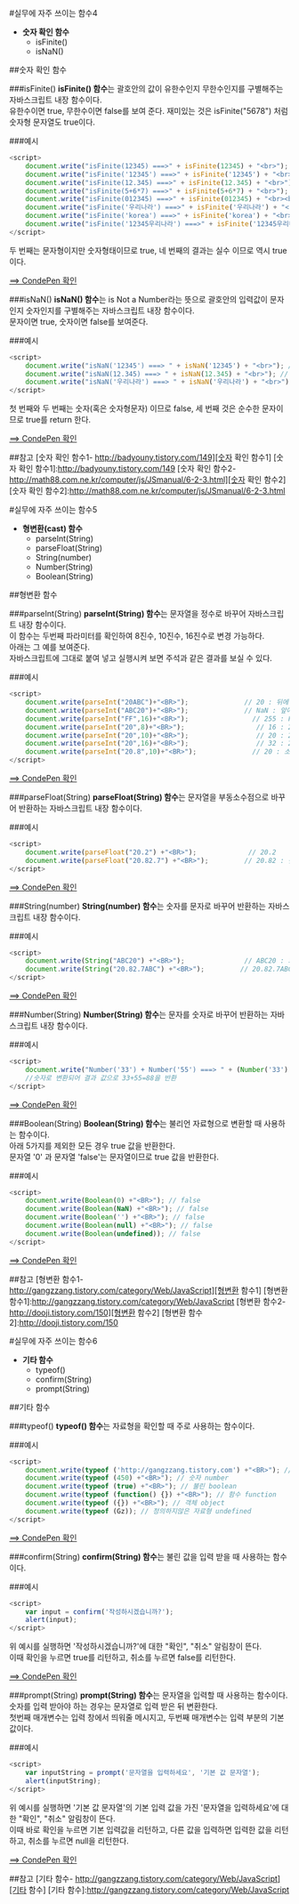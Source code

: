 #실무에 자주 쓰이는 함수4

* **숫자 확인 함수**
    - isFinite()
    - isNaN()

##숫자 확인 함수

###isFinite()
**isFinite() 함수**는 괄호안의 값이 유한수인지 무한수인지를 구별해주는 자바스크립트 내장 함수이다.<br/>
유한수이면 true, 무한수이면 false를 보여 준다. 재미있는 것은 isFinite("5678") 처럼 숫자형 문자열도 true이다.

###예시

```javascript
<script>
    document.write("isFinite(12345) ===>" + isFinite(12345) + "<br>"); // true
    document.write("isFinite('12345') ===>" + isFinite('12345') + "<br>"); // true 
    document.write("isFinite(12.345) ===>" + isFinite(12.345) + "<br>"); // true 
    document.write("isFinite(5+6*7) ===>" + isFinite(5+6*7) + "<br>"); // true 
    document.write("isFinite(012345) ===>" + isFinite(012345) + "<br><br>"); // true 
    document.write("isFinite('우리나라') ===>" + isFinite('우리나라') + "<br>"); // false
    document.write("isFinite('korea') ===>" + isFinite('korea') + "<br>"); // false
    document.write("isFinite('12345우리나라') ===>" + isFinite('12345우리나라') + "<br>"); // false
</script>
```
두 번째는 문자형이지만 숫자형태이므로 true, 네 번째의 결과는 실수 이므로 역시 true 이다.

[==> CondePen 확인](http://codepen.io/lseeee/pen/jWEarJ)

###isNaN()
**isNaN() 함수**는 is Not a Number라는 뜻으로 괄호안의 입력값이 문자인지 숫자인지를 구별해주는 자바스크립트 내장 함수이다.<br/>
문자이면 true, 숫자이면 false를 보여준다. 

###예시

```javascript
<script>
    document.write("isNaN('12345') ===> " + isNaN('12345') + "<br>"); // false 
    document.write("isNaN(12.345) ===> " + isNaN(12.345) + "<br>"); // false 
    document.write("isNaN('우리나라') ===> " + isNaN('우리나라') + "<br>"); // true 
</script>
```
첫 번째와 두 번째는 숫자(혹은 숫자형문자) 이므로 false, 세 번째 것은 순수한 문자이므로 true를 return 한다.

[==> CondePen 확인](http://codepen.io/lseeee/pen/qbEVaq)

##참고
[숫자 확인 함수1- http://badyouny.tistory.com/149][숫자 확인 함수1]
[숫자 확인 함수1]:http://badyouny.tistory.com/149
[숫자 확인 함수2- http://math88.com.ne.kr/computer/js/JSmanual/6-2-3.html][숫자 확인 함수2]
[숫자 확인 함수2]:http://math88.com.ne.kr/computer/js/JSmanual/6-2-3.html

#실무에 자주 쓰이는 함수5

* **형변환(cast) 함수**
    - parseInt(String)
    - parseFloat(String)
    - String(number)
    - Number(String)
    - Boolean(String)

##형변환 함수

###parseInt(String)
**parseInt(String) 함수**는 문자열을 정수로 바꾸어 자바스크립트 내장 함수이다.<br/>
이 함수는 두번째 파라미터를 확인하여 8진수, 10진수, 16진수로 변경 가능하다.<br/>
아래는 그 예를 보여준다.<br/>
자바스크립트에 그대로 붙여 넣고 실행시켜 보면 주석과 같은 결과를 보실 수 있다.

###예시

```javascript
<script>
    document.write(parseInt("20ABC")+"<BR>");              // 20 : 뒤에 문자열(ABC) 무시
    document.write(parseInt("ABC20")+"<BR>");              // NaN : 앞에 문자열(ABC) 때문에 오류
    document.write(parseInt("FF",16)+"<BR>");                // 255 : FF를 16진수로 해석 
    document.write(parseInt("20",8)+"<BR>");                  // 16 : 20을 8진수로 해석
    document.write(parseInt("20",10)+"<BR>");                 // 20 : 20을 10진수로 해석
    document.write(parseInt("20",16)+"<BR>");                 // 32 : 20을 16진수로 해석
    document.write(parseInt("20.8",10)+"<BR>");              // 20 : 소숫점 이하는 버림
</script>
```

[==> CondePen 확인](http://codepen.io/lseeee/pen/MKYOjN)

###parseFloat(String)
**parseFloat(String) 함수**는 문자열을 부동소수점으로 바꾸어 반환하는 자바스크립트 내장 함수이다.

###예시

```javascript
<script>
    document.write(parseFloat("20.2") +"<BR>");             // 20.2
    document.write(parseFloat("20.82.7") +"<BR>");         // 20.82 : 첫번째 소숫점까지만 적용
</script>
```

[==> CondePen 확인](http://codepen.io/lseeee/pen/rxaYjV)

###String(number)
**String(number) 함수**는 숫자를 문자로 바꾸어 반환하는 자바스크립트 내장 함수이다.

###예시

```javascript
<script>
    document.write(String("ABC20") +"<BR>");               // ABC20 : 화면에 보이는 대로 출력
    document.write(String("20.82.7ABC") +"<BR>");         // 20.82.7ABC : 화면에 보이는 대로 출력
</script>
```

[==> CondePen 확인](http://codepen.io/lseeee/pen/BjympO)

###Number(String)
**Number(String) 함수**는 문자를 숫자로 바꾸어 반환하는 자바스크립트 내장 함수이다.

###예시

```javascript
<script>
    document.write("Number('33') + Number('55') ===> " + (Number('33') + Number('55')) + "<br><br>");       
    //숫자로 변환되어 결과 값으로 33+55=88을 반환
</script>
```

[==> CondePen 확인](http://codepen.io/lseeee/pen/VeYrpz)

###Boolean(String)
**Boolean(String) 함수**는 불리언 자료형으로 변환할 때 사용하는 함수이다.<br/>
아래 5가지를 제외한 모든 경우 true 값을 반환한다.<br/>
문자열 '0' 과 문자열 'false'는 문자열이므로 true 값을 반환한다.

###예시

```javascript
<script>
	document.write(Boolean(0) +"<BR>"); // false
	document.write(Boolean(NaN) +"<BR>"); // false
	document.write(Boolean('') +"<BR>"); // false
	document.write(Boolean(null) +"<BR>"); // false
	document.write(Boolean(undefined)); // false
</script>
```

[==> CondePen 확인](http://codepen.io/lseeee/pen/GogOWx)

##참고
[형변환 함수1- http://gangzzang.tistory.com/category/Web/JavaScript][형변환 함수1]
[형변환 함수1]:http://gangzzang.tistory.com/category/Web/JavaScript
[형변환 함수2- http://dooji.tistory.com/150][형변환 함수2]
[형변환 함수2]:http://dooji.tistory.com/150

#실무에 자주 쓰이는 함수6

* **기타 함수**
    - typeof()
    - confirm(String)
    - prompt(String)

##기타 함수

###typeof()
**typeof() 함수**는 자료형을 확인할 때 주로 사용하는 함수이다.

###예시

```javascript
<script>
	document.write(typeof ('http://gangzzang.tistory.com') +"<BR>"); // 문자열 String
	document.write(typeof (450) +"<BR>"); // 숫자 number
	document.write(typeof (true) +"<BR>"); // 불린 boolean
	document.write(typeof (function() {}) +"<BR>"); // 함수 function
	document.write(typeof ({}) +"<BR>"); // 객체 object
	document.write(typeof (Gz)); // 정의하지않은 자료형 undefined
</script>
```

[==> CondePen 확인](http://codepen.io/lseeee/pen/xZbPrR)

###confirm(String)
**confirm(String) 함수**는 불린 값을 입력 받을 때 사용하는 함수이다.

###예시

```javascript
<script>
	var input = confirm('작성하시겠습니까?');
	alert(input);
</script>
```
위 예시를 실행하면 '작성하시겠습니까?'에 대한 "확인", "취소" 알림창이 뜬다.<br/>
이때 확인을 누르면 true를 리턴하고, 취소를 누르면 false를 리턴한다. 

[==> CondePen 확인](http://codepen.io/lseeee/pen/RrNjgQ)

###prompt(String)
**prompt(String) 함수**는 문자열을 입력할 때 사용하는 함수이다.<br/>
숫자를 입력 받아야 하는 경우는 문자열로 입력 받은 뒤 변환한다.<br/>
첫번째 매개변수는 입력 창에서 띄워줄 메시지고, 두번째 매개변수는 입력 부분의 기본 값이다.

###예시

```javascript
<script>
	var inputString = prompt('문자열을 입력하세요', '기본 값 문자열');
	alert(inputString);
</script>
```
위 예시를 실행하면 '기본 값 문자열'의 기본 입력 값을 가진 '문자열을 입력하세요'에 대한 "확인", "취소" 알림창이 뜬다.<br/>
이때 바로 확인을 누르면 기본 입력값을 리턴하고, 다른 값을 입력하면 입력한 값을 리턴하고, 취소를 누르면 null을 리턴한다. 

[==> CondePen 확인](http://codepen.io/lseeee/pen/wMBPeQ)

##참고
[기타 함수- http://gangzzang.tistory.com/category/Web/JavaScript][기타 함수]
[기타 함수]:http://gangzzang.tistory.com/category/Web/JavaScript

